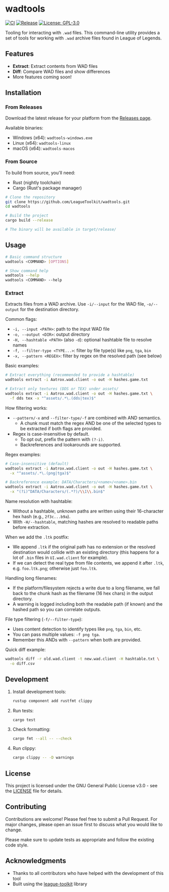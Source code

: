 # wadtools

[![CI](https://github.com/LeagueToolkit/wadtools/actions/workflows/ci.yml/badge.svg)](https://github.com/LeagueToolkit/wadtools/actions/workflows/ci.yml)
[![Release](https://github.com/LeagueToolkit/wadtools/actions/workflows/release.yml/badge.svg)](https://github.com/LeagueToolkit/wadtools/actions/workflows/release.yml)
[![License: GPL-3.0](https://img.shields.io/badge/License-GPL%203.0-blue.svg)](https://opensource.org/licenses/GPL-3.0)

Tooling for interacting with `.wad` files. This command-line utility provides a set of tools for working with `.wad` archive files found in League of Legends.

## Features

- **Extract**: Extract contents from WAD files
- **Diff**: Compare WAD files and show differences
- More features coming soon!

## Installation

### From Releases

Download the latest release for your platform from the [Releases page](https://github.com/LeagueToolkit/wadtools/releases).

Available binaries:
- Windows (x64): `wadtools-windows.exe`
- Linux (x64): `wadtools-linux`
- macOS (x64): `wadtools-macos`

### From Source

To build from source, you'll need:
- Rust (nightly toolchain)
- Cargo (Rust's package manager)

```bash
# Clone the repository
git clone https://github.com/LeagueToolkit/wadtools.git
cd wadtools

# Build the project
cargo build --release

# The binary will be available in target/release/
```

## Usage

```bash
# Basic command structure
wadtools <COMMAND> [OPTIONS]

# Show command help
wadtools --help
wadtools <COMMAND> --help
```

### Extract

Extracts files from a WAD archive. Use `-i/--input` for the WAD file, `-o/--output` for the destination directory.

Common flags:
- `-i, --input <PATH>`: path to the input WAD file
- `-o, --output <DIR>`: output directory
- `-H, --hashtable <PATH>` (also `-d`): optional hashtable file to resolve names
- `-f, --filter-type <TYPE...>`: filter by file type(s) like `png`, `tga`, `bin`
- `-x, --pattern <REGEX>`: filter by regex on the resolved path (see below)

Basic examples:
```bash
# Extract everything (recommended to provide a hashtable)
wadtools extract -i Aatrox.wad.client -o out -H hashes.game.txt

# Extract only textures (DDS or TEX) under assets/
wadtools extract -i Aatrox.wad.client -o out -H hashes.game.txt \
  -f dds tex -x "^assets/.*\.(dds|tex)$"
```

How filtering works:
- `--pattern/-x` and `--filter-type/-f` are combined with AND semantics.
  - A chunk must match the regex AND be one of the selected types to be extracted if both flags are provided.
- Regex is case-insensitive by default.
  - To opt out, prefix the pattern with `(?-i)`.
  - Backreferences and lookarounds are supported.

Regex examples:
```bash
# Case-insensitive (default)
wadtools extract -i Aatrox.wad.client -o out -H hashes.game.txt \
  -x "^assets/.*\.(png|tga)$"

# Backreference example: DATA/Characters/<name>/<name>.bin
wadtools extract -i Aatrox.wad.client -o out -H hashes.game.txt \
  -x "(?i)^DATA/Characters/(.*?)/\\1\\.bin$"
```

Name resolution with hashtable:
- Without a hashtable, unknown paths are written using their 16-character hex hash (e.g., `2f3c...b9a`).
- With `-H/--hashtable`, matching hashes are resolved to readable paths before extraction.

When we add the `.ltk` postfix:
- We append `.ltk` if the original path has no extension or the resolved destination would collide with an existing directory (this happens for a lot of `.bin` files in `UI.wad.client` for example).
- If we can detect the real type from file contents, we append it after `.ltk`, e.g. `foo.ltk.png`; otherwise just `foo.ltk`.

Handling long filenames:
- If the platform/filesystem rejects a write due to a long filename, we fall back to the chunk hash as the filename (16 hex chars) in the output directory.
- A warning is logged including both the readable path (if known) and the hashed path so you can correlate outputs.

File type filtering (`-f/--filter-type`):
- Uses content detection to identify types like `png`, `tga`, `bin`, etc.
- You can pass multiple values: `-f png tga`.
- Remember this ANDs with `--pattern` when both are provided.

Quick diff example:
```bash
wadtools diff -r old.wad.client -t new.wad.client -H hashtable.txt \
  -o diff.csv
```

## Development

1. Install development tools:
   ```bash
   rustup component add rustfmt clippy
   ```

2. Run tests:
   ```bash
   cargo test
   ```

3. Check formatting:
   ```bash
   cargo fmt --all -- --check
   ```

4. Run clippy:
   ```bash
   cargo clippy -- -D warnings
   ```

## License

This project is licensed under the GNU General Public License v3.0 - see the [LICENSE](LICENSE) file for details.

## Contributing

Contributions are welcome! Please feel free to submit a Pull Request. For major changes, please open an issue first to discuss what you would like to change.

Please make sure to update tests as appropriate and follow the existing code style.

## Acknowledgments

- Thanks to all contributors who have helped with the development of this tool
- Built using the [league-toolkit](https://github.com/league-toolkit) library

